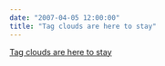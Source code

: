 ```yaml
---
date: "2007-04-05 12:00:00"
title: "Tag clouds are here to stay"
---
```


[Tag clouds are here to stay](/lemire/blog/2007/04-05-tag-clouds-are-here-to-stay)

